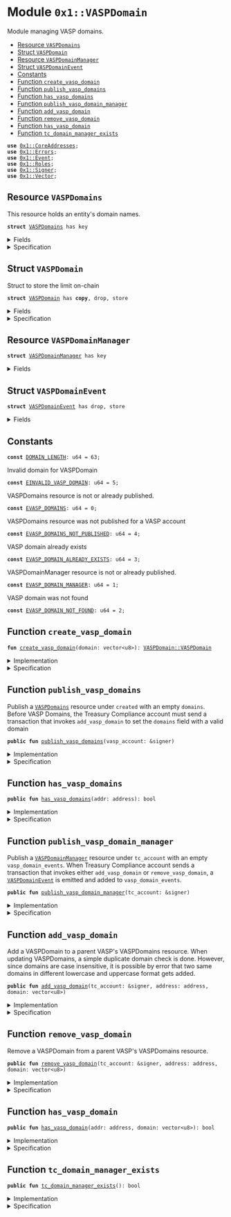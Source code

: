 
<a name="0x1_VASPDomain"></a>

# Module `0x1::VASPDomain`

Module managing VASP domains.


-  [Resource `VASPDomains`](#0x1_VASPDomain_VASPDomains)
-  [Struct `VASPDomain`](#0x1_VASPDomain_VASPDomain)
-  [Resource `VASPDomainManager`](#0x1_VASPDomain_VASPDomainManager)
-  [Struct `VASPDomainEvent`](#0x1_VASPDomain_VASPDomainEvent)
-  [Constants](#@Constants_0)
-  [Function `create_vasp_domain`](#0x1_VASPDomain_create_vasp_domain)
-  [Function `publish_vasp_domains`](#0x1_VASPDomain_publish_vasp_domains)
-  [Function `has_vasp_domains`](#0x1_VASPDomain_has_vasp_domains)
-  [Function `publish_vasp_domain_manager`](#0x1_VASPDomain_publish_vasp_domain_manager)
-  [Function `add_vasp_domain`](#0x1_VASPDomain_add_vasp_domain)
-  [Function `remove_vasp_domain`](#0x1_VASPDomain_remove_vasp_domain)
-  [Function `has_vasp_domain`](#0x1_VASPDomain_has_vasp_domain)
-  [Function `tc_domain_manager_exists`](#0x1_VASPDomain_tc_domain_manager_exists)


<pre><code><b>use</b> <a href="CoreAddresses.md#0x1_CoreAddresses">0x1::CoreAddresses</a>;
<b>use</b> <a href="../../../../../../move-stdlib/docs/Errors.md#0x1_Errors">0x1::Errors</a>;
<b>use</b> <a href="../../../../../../move-stdlib/docs/Event.md#0x1_Event">0x1::Event</a>;
<b>use</b> <a href="Roles.md#0x1_Roles">0x1::Roles</a>;
<b>use</b> <a href="../../../../../../move-stdlib/docs/Signer.md#0x1_Signer">0x1::Signer</a>;
<b>use</b> <a href="../../../../../../move-stdlib/docs/Vector.md#0x1_Vector">0x1::Vector</a>;
</code></pre>



<a name="0x1_VASPDomain_VASPDomains"></a>

## Resource `VASPDomains`

This resource holds an entity's domain names.


<pre><code><b>struct</b> <a href="VASPDomain.md#0x1_VASPDomain_VASPDomains">VASPDomains</a> has key
</code></pre>



<details>
<summary>Fields</summary>


<dl>
<dt>
<code>domains: vector&lt;<a href="VASPDomain.md#0x1_VASPDomain_VASPDomain">VASPDomain::VASPDomain</a>&gt;</code>
</dt>
<dd>
 The list of domain names owned by this parent vasp account
</dd>
</dl>


</details>

<details>
<summary>Specification</summary>


All <code><a href="VASPDomain.md#0x1_VASPDomain">VASPDomain</a></code>s stored in the <code><a href="VASPDomain.md#0x1_VASPDomain_VASPDomains">VASPDomains</a></code> resource are no more than 63 characters long.


<pre><code><b>invariant</b> <b>forall</b> i in 0..len(domains): len(domains[i].domain) &lt;= <a href="VASPDomain.md#0x1_VASPDomain_DOMAIN_LENGTH">DOMAIN_LENGTH</a>;
</code></pre>


The list of <code><a href="VASPDomain.md#0x1_VASPDomain">VASPDomain</a></code>s are a set


<pre><code><b>invariant</b> <b>forall</b> i in 0..len(domains):
    <b>forall</b> j in i + 1..len(domains): domains[i] != domains[j];
</code></pre>



</details>

<a name="0x1_VASPDomain_VASPDomain"></a>

## Struct `VASPDomain`

Struct to store the limit on-chain


<pre><code><b>struct</b> <a href="VASPDomain.md#0x1_VASPDomain">VASPDomain</a> has <b>copy</b>, drop, store
</code></pre>



<details>
<summary>Fields</summary>


<dl>
<dt>
<code>domain: vector&lt;u8&gt;</code>
</dt>
<dd>

</dd>
</dl>


</details>

<details>
<summary>Specification</summary>


All <code><a href="VASPDomain.md#0x1_VASPDomain">VASPDomain</a></code>s must be no more than 63 characters long.


<pre><code><b>invariant</b> len(domain) &lt;= <a href="VASPDomain.md#0x1_VASPDomain_DOMAIN_LENGTH">DOMAIN_LENGTH</a>;
</code></pre>



</details>

<a name="0x1_VASPDomain_VASPDomainManager"></a>

## Resource `VASPDomainManager`



<pre><code><b>struct</b> <a href="VASPDomain.md#0x1_VASPDomain_VASPDomainManager">VASPDomainManager</a> has key
</code></pre>



<details>
<summary>Fields</summary>


<dl>
<dt>
<code>vasp_domain_events: <a href="../../../../../../move-stdlib/docs/Event.md#0x1_Event_EventHandle">Event::EventHandle</a>&lt;<a href="VASPDomain.md#0x1_VASPDomain_VASPDomainEvent">VASPDomain::VASPDomainEvent</a>&gt;</code>
</dt>
<dd>
 Event handle for <code>domains</code> added or removed events. Emitted every time a domain is added
 or removed to <code>domains</code>
</dd>
</dl>


</details>

<a name="0x1_VASPDomain_VASPDomainEvent"></a>

## Struct `VASPDomainEvent`



<pre><code><b>struct</b> <a href="VASPDomain.md#0x1_VASPDomain_VASPDomainEvent">VASPDomainEvent</a> has drop, store
</code></pre>



<details>
<summary>Fields</summary>


<dl>
<dt>
<code>removed: bool</code>
</dt>
<dd>
 Whether a domain was added or removed
</dd>
<dt>
<code>domain: <a href="VASPDomain.md#0x1_VASPDomain_VASPDomain">VASPDomain::VASPDomain</a></code>
</dt>
<dd>
 VASP Domain string of the account
</dd>
<dt>
<code>address: address</code>
</dt>
<dd>
 On-chain account address
</dd>
</dl>


</details>

<a name="@Constants_0"></a>

## Constants


<a name="0x1_VASPDomain_DOMAIN_LENGTH"></a>



<pre><code><b>const</b> <a href="VASPDomain.md#0x1_VASPDomain_DOMAIN_LENGTH">DOMAIN_LENGTH</a>: u64 = 63;
</code></pre>



<a name="0x1_VASPDomain_EINVALID_VASP_DOMAIN"></a>

Invalid domain for VASPDomain


<pre><code><b>const</b> <a href="VASPDomain.md#0x1_VASPDomain_EINVALID_VASP_DOMAIN">EINVALID_VASP_DOMAIN</a>: u64 = 5;
</code></pre>



<a name="0x1_VASPDomain_EVASP_DOMAINS"></a>

VASPDomains resource is not or already published.


<pre><code><b>const</b> <a href="VASPDomain.md#0x1_VASPDomain_EVASP_DOMAINS">EVASP_DOMAINS</a>: u64 = 0;
</code></pre>



<a name="0x1_VASPDomain_EVASP_DOMAINS_NOT_PUBLISHED"></a>

VASPDomains resource was not published for a VASP account


<pre><code><b>const</b> <a href="VASPDomain.md#0x1_VASPDomain_EVASP_DOMAINS_NOT_PUBLISHED">EVASP_DOMAINS_NOT_PUBLISHED</a>: u64 = 4;
</code></pre>



<a name="0x1_VASPDomain_EVASP_DOMAIN_ALREADY_EXISTS"></a>

VASP domain already exists


<pre><code><b>const</b> <a href="VASPDomain.md#0x1_VASPDomain_EVASP_DOMAIN_ALREADY_EXISTS">EVASP_DOMAIN_ALREADY_EXISTS</a>: u64 = 3;
</code></pre>



<a name="0x1_VASPDomain_EVASP_DOMAIN_MANAGER"></a>

VASPDomainManager resource is not or already published.


<pre><code><b>const</b> <a href="VASPDomain.md#0x1_VASPDomain_EVASP_DOMAIN_MANAGER">EVASP_DOMAIN_MANAGER</a>: u64 = 1;
</code></pre>



<a name="0x1_VASPDomain_EVASP_DOMAIN_NOT_FOUND"></a>

VASP domain was not found


<pre><code><b>const</b> <a href="VASPDomain.md#0x1_VASPDomain_EVASP_DOMAIN_NOT_FOUND">EVASP_DOMAIN_NOT_FOUND</a>: u64 = 2;
</code></pre>



<a name="0x1_VASPDomain_create_vasp_domain"></a>

## Function `create_vasp_domain`



<pre><code><b>fun</b> <a href="VASPDomain.md#0x1_VASPDomain_create_vasp_domain">create_vasp_domain</a>(domain: vector&lt;u8&gt;): <a href="VASPDomain.md#0x1_VASPDomain_VASPDomain">VASPDomain::VASPDomain</a>
</code></pre>



<details>
<summary>Implementation</summary>


<pre><code><b>fun</b> <a href="VASPDomain.md#0x1_VASPDomain_create_vasp_domain">create_vasp_domain</a>(domain: vector&lt;u8&gt;): <a href="VASPDomain.md#0x1_VASPDomain">VASPDomain</a> {
    <b>assert</b>(<a href="../../../../../../move-stdlib/docs/Vector.md#0x1_Vector_length">Vector::length</a>(&domain) &lt;= <a href="VASPDomain.md#0x1_VASPDomain_DOMAIN_LENGTH">DOMAIN_LENGTH</a>, <a href="../../../../../../move-stdlib/docs/Errors.md#0x1_Errors_invalid_argument">Errors::invalid_argument</a>(<a href="VASPDomain.md#0x1_VASPDomain_EINVALID_VASP_DOMAIN">EINVALID_VASP_DOMAIN</a>));
    <a href="VASPDomain.md#0x1_VASPDomain">VASPDomain</a>{ domain }
}
</code></pre>



</details>

<details>
<summary>Specification</summary>



<pre><code><b>include</b> <a href="VASPDomain.md#0x1_VASPDomain_CreateVASPDomainAbortsIf">CreateVASPDomainAbortsIf</a>;
<b>ensures</b> result == <a href="VASPDomain.md#0x1_VASPDomain">VASPDomain</a> { domain };
</code></pre>




<a name="0x1_VASPDomain_CreateVASPDomainAbortsIf"></a>


<pre><code><b>schema</b> <a href="VASPDomain.md#0x1_VASPDomain_CreateVASPDomainAbortsIf">CreateVASPDomainAbortsIf</a> {
    domain: vector&lt;u8&gt;;
    <b>aborts_if</b> <a href="../../../../../../move-stdlib/docs/Vector.md#0x1_Vector_length">Vector::length</a>(domain) &gt; <a href="VASPDomain.md#0x1_VASPDomain_DOMAIN_LENGTH">DOMAIN_LENGTH</a> <b>with</b> <a href="../../../../../../move-stdlib/docs/Errors.md#0x1_Errors_INVALID_ARGUMENT">Errors::INVALID_ARGUMENT</a>;
}
</code></pre>



</details>

<a name="0x1_VASPDomain_publish_vasp_domains"></a>

## Function `publish_vasp_domains`

Publish a <code><a href="VASPDomain.md#0x1_VASPDomain_VASPDomains">VASPDomains</a></code> resource under <code>created</code> with an empty <code>domains</code>.
Before VASP Domains, the Treasury Compliance account must send
a transaction that invokes <code>add_vasp_domain</code> to set the <code>domains</code> field with a valid domain


<pre><code><b>public</b> <b>fun</b> <a href="VASPDomain.md#0x1_VASPDomain_publish_vasp_domains">publish_vasp_domains</a>(vasp_account: &signer)
</code></pre>



<details>
<summary>Implementation</summary>


<pre><code><b>public</b> <b>fun</b> <a href="VASPDomain.md#0x1_VASPDomain_publish_vasp_domains">publish_vasp_domains</a>(
    vasp_account: &signer,
) {
    <a href="Roles.md#0x1_Roles_assert_parent_vasp_role">Roles::assert_parent_vasp_role</a>(vasp_account);
    <b>assert</b>(
        !<b>exists</b>&lt;<a href="VASPDomain.md#0x1_VASPDomain_VASPDomains">VASPDomains</a>&gt;(<a href="../../../../../../move-stdlib/docs/Signer.md#0x1_Signer_address_of">Signer::address_of</a>(vasp_account)),
        <a href="../../../../../../move-stdlib/docs/Errors.md#0x1_Errors_already_published">Errors::already_published</a>(<a href="VASPDomain.md#0x1_VASPDomain_EVASP_DOMAINS">EVASP_DOMAINS</a>)
    );
    move_to(vasp_account, <a href="VASPDomain.md#0x1_VASPDomain_VASPDomains">VASPDomains</a> {
        domains: <a href="../../../../../../move-stdlib/docs/Vector.md#0x1_Vector_empty">Vector::empty</a>(),
    })
}
</code></pre>



</details>

<details>
<summary>Specification</summary>



<pre><code><b>let</b> vasp_addr = <a href="../../../../../../move-stdlib/docs/Signer.md#0x1_Signer_spec_address_of">Signer::spec_address_of</a>(vasp_account);
<b>include</b> <a href="Roles.md#0x1_Roles_AbortsIfNotParentVasp">Roles::AbortsIfNotParentVasp</a>{account: vasp_account};
<b>include</b> <a href="VASPDomain.md#0x1_VASPDomain_PublishVASPDomainsAbortsIf">PublishVASPDomainsAbortsIf</a>;
<b>include</b> <a href="VASPDomain.md#0x1_VASPDomain_PublishVASPDomainsEnsures">PublishVASPDomainsEnsures</a>;
</code></pre>




<a name="0x1_VASPDomain_PublishVASPDomainsAbortsIf"></a>


<pre><code><b>schema</b> <a href="VASPDomain.md#0x1_VASPDomain_PublishVASPDomainsAbortsIf">PublishVASPDomainsAbortsIf</a> {
    vasp_addr: address;
    <b>aborts_if</b> <a href="VASPDomain.md#0x1_VASPDomain_has_vasp_domains">has_vasp_domains</a>(vasp_addr) <b>with</b> <a href="../../../../../../move-stdlib/docs/Errors.md#0x1_Errors_ALREADY_PUBLISHED">Errors::ALREADY_PUBLISHED</a>;
}
</code></pre>




<a name="0x1_VASPDomain_PublishVASPDomainsEnsures"></a>


<pre><code><b>schema</b> <a href="VASPDomain.md#0x1_VASPDomain_PublishVASPDomainsEnsures">PublishVASPDomainsEnsures</a> {
    vasp_addr: address;
    <b>ensures</b> <b>exists</b>&lt;<a href="VASPDomain.md#0x1_VASPDomain_VASPDomains">VASPDomains</a>&gt;(vasp_addr);
    <b>ensures</b> <a href="../../../../../../move-stdlib/docs/Vector.md#0x1_Vector_is_empty">Vector::is_empty</a>(<b>global</b>&lt;<a href="VASPDomain.md#0x1_VASPDomain_VASPDomains">VASPDomains</a>&gt;(vasp_addr).domains);
}
</code></pre>



</details>

<a name="0x1_VASPDomain_has_vasp_domains"></a>

## Function `has_vasp_domains`



<pre><code><b>public</b> <b>fun</b> <a href="VASPDomain.md#0x1_VASPDomain_has_vasp_domains">has_vasp_domains</a>(addr: address): bool
</code></pre>



<details>
<summary>Implementation</summary>


<pre><code><b>public</b> <b>fun</b> <a href="VASPDomain.md#0x1_VASPDomain_has_vasp_domains">has_vasp_domains</a>(addr: address): bool {
    <b>exists</b>&lt;<a href="VASPDomain.md#0x1_VASPDomain_VASPDomains">VASPDomains</a>&gt;(addr)
}
</code></pre>



</details>

<details>
<summary>Specification</summary>



<pre><code><b>aborts_if</b> <b>false</b>;
<b>ensures</b> result == <b>exists</b>&lt;<a href="VASPDomain.md#0x1_VASPDomain_VASPDomains">VASPDomains</a>&gt;(addr);
</code></pre>



</details>

<a name="0x1_VASPDomain_publish_vasp_domain_manager"></a>

## Function `publish_vasp_domain_manager`

Publish a <code><a href="VASPDomain.md#0x1_VASPDomain_VASPDomainManager">VASPDomainManager</a></code> resource under <code>tc_account</code> with an empty <code>vasp_domain_events</code>.
When Treasury Compliance account sends a transaction that invokes either <code>add_vasp_domain</code> or
<code>remove_vasp_domain</code>, a <code><a href="VASPDomain.md#0x1_VASPDomain_VASPDomainEvent">VASPDomainEvent</a></code> is emitted and added to <code>vasp_domain_events</code>.


<pre><code><b>public</b> <b>fun</b> <a href="VASPDomain.md#0x1_VASPDomain_publish_vasp_domain_manager">publish_vasp_domain_manager</a>(tc_account: &signer)
</code></pre>



<details>
<summary>Implementation</summary>


<pre><code><b>public</b> <b>fun</b> <a href="VASPDomain.md#0x1_VASPDomain_publish_vasp_domain_manager">publish_vasp_domain_manager</a>(
    tc_account : &signer,
) {
    <a href="Roles.md#0x1_Roles_assert_treasury_compliance">Roles::assert_treasury_compliance</a>(tc_account);
    <b>assert</b>(
        !<b>exists</b>&lt;<a href="VASPDomain.md#0x1_VASPDomain_VASPDomainManager">VASPDomainManager</a>&gt;(<a href="../../../../../../move-stdlib/docs/Signer.md#0x1_Signer_address_of">Signer::address_of</a>(tc_account)),
        <a href="../../../../../../move-stdlib/docs/Errors.md#0x1_Errors_already_published">Errors::already_published</a>(<a href="VASPDomain.md#0x1_VASPDomain_EVASP_DOMAIN_MANAGER">EVASP_DOMAIN_MANAGER</a>)
    );
    move_to(
        tc_account,
        <a href="VASPDomain.md#0x1_VASPDomain_VASPDomainManager">VASPDomainManager</a> {
            vasp_domain_events: <a href="../../../../../../move-stdlib/docs/Event.md#0x1_Event_new_event_handle">Event::new_event_handle</a>&lt;<a href="VASPDomain.md#0x1_VASPDomain_VASPDomainEvent">VASPDomainEvent</a>&gt;(tc_account),
        }
    );
}
</code></pre>



</details>

<details>
<summary>Specification</summary>



<pre><code><b>include</b> <a href="Roles.md#0x1_Roles_AbortsIfNotTreasuryCompliance">Roles::AbortsIfNotTreasuryCompliance</a>{account: tc_account};
<b>aborts_if</b> <a href="VASPDomain.md#0x1_VASPDomain_tc_domain_manager_exists">tc_domain_manager_exists</a>() <b>with</b> <a href="../../../../../../move-stdlib/docs/Errors.md#0x1_Errors_ALREADY_PUBLISHED">Errors::ALREADY_PUBLISHED</a>;
<b>ensures</b> <b>exists</b>&lt;<a href="VASPDomain.md#0x1_VASPDomain_VASPDomainManager">VASPDomainManager</a>&gt;(<a href="../../../../../../move-stdlib/docs/Signer.md#0x1_Signer_spec_address_of">Signer::spec_address_of</a>(tc_account));
<b>modifies</b> <b>global</b>&lt;<a href="VASPDomain.md#0x1_VASPDomain_VASPDomainManager">VASPDomainManager</a>&gt;(<a href="../../../../../../move-stdlib/docs/Signer.md#0x1_Signer_spec_address_of">Signer::spec_address_of</a>(tc_account));
</code></pre>



</details>

<a name="0x1_VASPDomain_add_vasp_domain"></a>

## Function `add_vasp_domain`

Add a VASPDomain to a parent VASP's VASPDomains resource.
When updating VASPDomains, a simple duplicate domain check is done.
However, since domains are case insensitive, it is possible by error that two same domains in
different lowercase and uppercase format gets added.


<pre><code><b>public</b> <b>fun</b> <a href="VASPDomain.md#0x1_VASPDomain_add_vasp_domain">add_vasp_domain</a>(tc_account: &signer, address: address, domain: vector&lt;u8&gt;)
</code></pre>



<details>
<summary>Implementation</summary>


<pre><code><b>public</b> <b>fun</b> <a href="VASPDomain.md#0x1_VASPDomain_add_vasp_domain">add_vasp_domain</a>(
    tc_account: &signer,
    address: address,
    domain: vector&lt;u8&gt;,
) <b>acquires</b> <a href="VASPDomain.md#0x1_VASPDomain_VASPDomainManager">VASPDomainManager</a>, <a href="VASPDomain.md#0x1_VASPDomain_VASPDomains">VASPDomains</a> {
    <a href="Roles.md#0x1_Roles_assert_treasury_compliance">Roles::assert_treasury_compliance</a>(tc_account);
    <b>assert</b>(<a href="VASPDomain.md#0x1_VASPDomain_tc_domain_manager_exists">tc_domain_manager_exists</a>(), <a href="../../../../../../move-stdlib/docs/Errors.md#0x1_Errors_not_published">Errors::not_published</a>(<a href="VASPDomain.md#0x1_VASPDomain_EVASP_DOMAIN_MANAGER">EVASP_DOMAIN_MANAGER</a>));
    <b>assert</b>(
        <b>exists</b>&lt;<a href="VASPDomain.md#0x1_VASPDomain_VASPDomains">VASPDomains</a>&gt;(address),
        <a href="../../../../../../move-stdlib/docs/Errors.md#0x1_Errors_not_published">Errors::not_published</a>(<a href="VASPDomain.md#0x1_VASPDomain_EVASP_DOMAINS_NOT_PUBLISHED">EVASP_DOMAINS_NOT_PUBLISHED</a>)
    );

    <b>let</b> account_domains = borrow_global_mut&lt;<a href="VASPDomain.md#0x1_VASPDomain_VASPDomains">VASPDomains</a>&gt;(address);
    <b>let</b> vasp_domain = <a href="VASPDomain.md#0x1_VASPDomain_create_vasp_domain">create_vasp_domain</a>(domain);

    <b>assert</b>(
        !<a href="../../../../../../move-stdlib/docs/Vector.md#0x1_Vector_contains">Vector::contains</a>(&account_domains.domains, &vasp_domain),
        <a href="../../../../../../move-stdlib/docs/Errors.md#0x1_Errors_invalid_argument">Errors::invalid_argument</a>(<a href="VASPDomain.md#0x1_VASPDomain_EVASP_DOMAIN_ALREADY_EXISTS">EVASP_DOMAIN_ALREADY_EXISTS</a>)
    );

    <a href="../../../../../../move-stdlib/docs/Vector.md#0x1_Vector_push_back">Vector::push_back</a>(&<b>mut</b> account_domains.domains, <b>copy</b> vasp_domain);

    <a href="../../../../../../move-stdlib/docs/Event.md#0x1_Event_emit_event">Event::emit_event</a>(
        &<b>mut</b> borrow_global_mut&lt;<a href="VASPDomain.md#0x1_VASPDomain_VASPDomainManager">VASPDomainManager</a>&gt;(<a href="CoreAddresses.md#0x1_CoreAddresses_TREASURY_COMPLIANCE_ADDRESS">CoreAddresses::TREASURY_COMPLIANCE_ADDRESS</a>()).vasp_domain_events,
        <a href="VASPDomain.md#0x1_VASPDomain_VASPDomainEvent">VASPDomainEvent</a> {
            removed: <b>false</b>,
            domain: vasp_domain,
            address,
        },
    );
}
</code></pre>



</details>

<details>
<summary>Specification</summary>



<pre><code><b>include</b> <a href="VASPDomain.md#0x1_VASPDomain_AddVASPDomainAbortsIf">AddVASPDomainAbortsIf</a>;
<b>include</b> <a href="VASPDomain.md#0x1_VASPDomain_AddVASPDomainEnsures">AddVASPDomainEnsures</a>;
<b>include</b> <a href="VASPDomain.md#0x1_VASPDomain_AddVASPDomainEmits">AddVASPDomainEmits</a>;
</code></pre>




<a name="0x1_VASPDomain_AddVASPDomainAbortsIf"></a>


<pre><code><b>schema</b> <a href="VASPDomain.md#0x1_VASPDomain_AddVASPDomainAbortsIf">AddVASPDomainAbortsIf</a> {
    tc_account: signer;
    address: address;
    domain: vector&lt;u8&gt;;
    <b>let</b> domains = <b>global</b>&lt;<a href="VASPDomain.md#0x1_VASPDomain_VASPDomains">VASPDomains</a>&gt;(address).domains;
    <b>include</b> <a href="Roles.md#0x1_Roles_AbortsIfNotTreasuryCompliance">Roles::AbortsIfNotTreasuryCompliance</a>{account: tc_account};
    <b>include</b> <a href="VASPDomain.md#0x1_VASPDomain_CreateVASPDomainAbortsIf">CreateVASPDomainAbortsIf</a>;
    <b>aborts_if</b> !<b>exists</b>&lt;<a href="VASPDomain.md#0x1_VASPDomain_VASPDomains">VASPDomains</a>&gt;(address) <b>with</b> <a href="../../../../../../move-stdlib/docs/Errors.md#0x1_Errors_NOT_PUBLISHED">Errors::NOT_PUBLISHED</a>;
    <b>aborts_if</b> !<a href="VASPDomain.md#0x1_VASPDomain_tc_domain_manager_exists">tc_domain_manager_exists</a>() <b>with</b> <a href="../../../../../../move-stdlib/docs/Errors.md#0x1_Errors_NOT_PUBLISHED">Errors::NOT_PUBLISHED</a>;
    <b>aborts_if</b> contains(domains, <a href="VASPDomain.md#0x1_VASPDomain">VASPDomain</a> { domain }) <b>with</b> <a href="../../../../../../move-stdlib/docs/Errors.md#0x1_Errors_INVALID_ARGUMENT">Errors::INVALID_ARGUMENT</a>;
}
</code></pre>




<a name="0x1_VASPDomain_AddVASPDomainEnsures"></a>


<pre><code><b>schema</b> <a href="VASPDomain.md#0x1_VASPDomain_AddVASPDomainEnsures">AddVASPDomainEnsures</a> {
    address: address;
    domain: vector&lt;u8&gt;;
    <b>let</b> post domains = <b>global</b>&lt;<a href="VASPDomain.md#0x1_VASPDomain_VASPDomains">VASPDomains</a>&gt;(address).domains;
    <b>ensures</b> contains(domains, <a href="VASPDomain.md#0x1_VASPDomain">VASPDomain</a> { domain });
}
</code></pre>




<a name="0x1_VASPDomain_AddVASPDomainEmits"></a>


<pre><code><b>schema</b> <a href="VASPDomain.md#0x1_VASPDomain_AddVASPDomainEmits">AddVASPDomainEmits</a> {
    address: address;
    domain: vector&lt;u8&gt;;
    <b>let</b> handle = <b>global</b>&lt;<a href="VASPDomain.md#0x1_VASPDomain_VASPDomainManager">VASPDomainManager</a>&gt;(<a href="CoreAddresses.md#0x1_CoreAddresses_TREASURY_COMPLIANCE_ADDRESS">CoreAddresses::TREASURY_COMPLIANCE_ADDRESS</a>()).vasp_domain_events;
    <b>let</b> msg = <a href="VASPDomain.md#0x1_VASPDomain_VASPDomainEvent">VASPDomainEvent</a> {
        removed: <b>false</b>,
        domain: <a href="VASPDomain.md#0x1_VASPDomain">VASPDomain</a> { domain },
        address,
    };
    emits msg <b>to</b> handle;
}
</code></pre>



</details>

<a name="0x1_VASPDomain_remove_vasp_domain"></a>

## Function `remove_vasp_domain`

Remove a VASPDomain from a parent VASP's VASPDomains resource.


<pre><code><b>public</b> <b>fun</b> <a href="VASPDomain.md#0x1_VASPDomain_remove_vasp_domain">remove_vasp_domain</a>(tc_account: &signer, address: address, domain: vector&lt;u8&gt;)
</code></pre>



<details>
<summary>Implementation</summary>


<pre><code><b>public</b> <b>fun</b> <a href="VASPDomain.md#0x1_VASPDomain_remove_vasp_domain">remove_vasp_domain</a>(
    tc_account: &signer,
    address: address,
    domain: vector&lt;u8&gt;,
) <b>acquires</b> <a href="VASPDomain.md#0x1_VASPDomain_VASPDomainManager">VASPDomainManager</a>, <a href="VASPDomain.md#0x1_VASPDomain_VASPDomains">VASPDomains</a> {
    <a href="Roles.md#0x1_Roles_assert_treasury_compliance">Roles::assert_treasury_compliance</a>(tc_account);
    <b>assert</b>(<a href="VASPDomain.md#0x1_VASPDomain_tc_domain_manager_exists">tc_domain_manager_exists</a>(), <a href="../../../../../../move-stdlib/docs/Errors.md#0x1_Errors_not_published">Errors::not_published</a>(<a href="VASPDomain.md#0x1_VASPDomain_EVASP_DOMAIN_MANAGER">EVASP_DOMAIN_MANAGER</a>));
    <b>assert</b>(
        <b>exists</b>&lt;<a href="VASPDomain.md#0x1_VASPDomain_VASPDomains">VASPDomains</a>&gt;(address),
        <a href="../../../../../../move-stdlib/docs/Errors.md#0x1_Errors_not_published">Errors::not_published</a>(<a href="VASPDomain.md#0x1_VASPDomain_EVASP_DOMAINS_NOT_PUBLISHED">EVASP_DOMAINS_NOT_PUBLISHED</a>)
    );

    <b>let</b> account_domains = borrow_global_mut&lt;<a href="VASPDomain.md#0x1_VASPDomain_VASPDomains">VASPDomains</a>&gt;(address);
    <b>let</b> vasp_domain = <a href="VASPDomain.md#0x1_VASPDomain_create_vasp_domain">create_vasp_domain</a>(domain);

    <b>let</b> (has, index) = <a href="../../../../../../move-stdlib/docs/Vector.md#0x1_Vector_index_of">Vector::index_of</a>(&account_domains.domains, &vasp_domain);
    <b>if</b> (has) {
        <a href="../../../../../../move-stdlib/docs/Vector.md#0x1_Vector_remove">Vector::remove</a>(&<b>mut</b> account_domains.domains, index);
    } <b>else</b> {
        <b>abort</b> <a href="../../../../../../move-stdlib/docs/Errors.md#0x1_Errors_invalid_argument">Errors::invalid_argument</a>(<a href="VASPDomain.md#0x1_VASPDomain_EVASP_DOMAIN_NOT_FOUND">EVASP_DOMAIN_NOT_FOUND</a>)
    };

    <a href="../../../../../../move-stdlib/docs/Event.md#0x1_Event_emit_event">Event::emit_event</a>(
        &<b>mut</b> borrow_global_mut&lt;<a href="VASPDomain.md#0x1_VASPDomain_VASPDomainManager">VASPDomainManager</a>&gt;(<a href="CoreAddresses.md#0x1_CoreAddresses_TREASURY_COMPLIANCE_ADDRESS">CoreAddresses::TREASURY_COMPLIANCE_ADDRESS</a>()).vasp_domain_events,
        <a href="VASPDomain.md#0x1_VASPDomain_VASPDomainEvent">VASPDomainEvent</a> {
            removed: <b>true</b>,
            domain: vasp_domain,
            address: address,
        },
    );
}
</code></pre>



</details>

<details>
<summary>Specification</summary>



<pre><code><b>include</b> <a href="VASPDomain.md#0x1_VASPDomain_RemoveVASPDomainAbortsIf">RemoveVASPDomainAbortsIf</a>;
<b>include</b> <a href="VASPDomain.md#0x1_VASPDomain_RemoveVASPDomainEnsures">RemoveVASPDomainEnsures</a>;
<b>include</b> <a href="VASPDomain.md#0x1_VASPDomain_RemoveVASPDomainEmits">RemoveVASPDomainEmits</a>;
</code></pre>




<a name="0x1_VASPDomain_RemoveVASPDomainAbortsIf"></a>


<pre><code><b>schema</b> <a href="VASPDomain.md#0x1_VASPDomain_RemoveVASPDomainAbortsIf">RemoveVASPDomainAbortsIf</a> {
    tc_account: signer;
    address: address;
    domain: vector&lt;u8&gt;;
    <b>let</b> domains = <b>global</b>&lt;<a href="VASPDomain.md#0x1_VASPDomain_VASPDomains">VASPDomains</a>&gt;(address).domains;
    <b>include</b> <a href="Roles.md#0x1_Roles_AbortsIfNotTreasuryCompliance">Roles::AbortsIfNotTreasuryCompliance</a>{account: tc_account};
    <b>include</b> <a href="VASPDomain.md#0x1_VASPDomain_CreateVASPDomainAbortsIf">CreateVASPDomainAbortsIf</a>;
    <b>aborts_if</b> !<b>exists</b>&lt;<a href="VASPDomain.md#0x1_VASPDomain_VASPDomains">VASPDomains</a>&gt;(address) <b>with</b> <a href="../../../../../../move-stdlib/docs/Errors.md#0x1_Errors_NOT_PUBLISHED">Errors::NOT_PUBLISHED</a>;
    <b>aborts_if</b> !<a href="VASPDomain.md#0x1_VASPDomain_tc_domain_manager_exists">tc_domain_manager_exists</a>() <b>with</b> <a href="../../../../../../move-stdlib/docs/Errors.md#0x1_Errors_NOT_PUBLISHED">Errors::NOT_PUBLISHED</a>;
    <b>aborts_if</b> !contains(domains, <a href="VASPDomain.md#0x1_VASPDomain">VASPDomain</a> { domain }) <b>with</b> <a href="../../../../../../move-stdlib/docs/Errors.md#0x1_Errors_INVALID_ARGUMENT">Errors::INVALID_ARGUMENT</a>;
}
</code></pre>




<a name="0x1_VASPDomain_RemoveVASPDomainEnsures"></a>


<pre><code><b>schema</b> <a href="VASPDomain.md#0x1_VASPDomain_RemoveVASPDomainEnsures">RemoveVASPDomainEnsures</a> {
    address: address;
    domain: vector&lt;u8&gt;;
    <b>let</b> post domains = <b>global</b>&lt;<a href="VASPDomain.md#0x1_VASPDomain_VASPDomains">VASPDomains</a>&gt;(address).domains;
    <b>ensures</b> !contains(domains, <a href="VASPDomain.md#0x1_VASPDomain">VASPDomain</a> { domain });
}
</code></pre>




<a name="0x1_VASPDomain_RemoveVASPDomainEmits"></a>


<pre><code><b>schema</b> <a href="VASPDomain.md#0x1_VASPDomain_RemoveVASPDomainEmits">RemoveVASPDomainEmits</a> {
    tc_account: signer;
    address: address;
    domain: vector&lt;u8&gt;;
    <b>let</b> handle = <b>global</b>&lt;<a href="VASPDomain.md#0x1_VASPDomain_VASPDomainManager">VASPDomainManager</a>&gt;(<a href="CoreAddresses.md#0x1_CoreAddresses_TREASURY_COMPLIANCE_ADDRESS">CoreAddresses::TREASURY_COMPLIANCE_ADDRESS</a>()).vasp_domain_events;
    <b>let</b> msg = <a href="VASPDomain.md#0x1_VASPDomain_VASPDomainEvent">VASPDomainEvent</a> {
        removed: <b>true</b>,
        domain: <a href="VASPDomain.md#0x1_VASPDomain">VASPDomain</a> { domain },
        address,
    };
    emits msg <b>to</b> handle;
}
</code></pre>



</details>

<a name="0x1_VASPDomain_has_vasp_domain"></a>

## Function `has_vasp_domain`



<pre><code><b>public</b> <b>fun</b> <a href="VASPDomain.md#0x1_VASPDomain_has_vasp_domain">has_vasp_domain</a>(addr: address, domain: vector&lt;u8&gt;): bool
</code></pre>



<details>
<summary>Implementation</summary>


<pre><code><b>public</b> <b>fun</b> <a href="VASPDomain.md#0x1_VASPDomain_has_vasp_domain">has_vasp_domain</a>(addr: address, domain: vector&lt;u8&gt;): bool <b>acquires</b> <a href="VASPDomain.md#0x1_VASPDomain_VASPDomains">VASPDomains</a> {
    <b>assert</b>(
        <b>exists</b>&lt;<a href="VASPDomain.md#0x1_VASPDomain_VASPDomains">VASPDomains</a>&gt;(addr),
        <a href="../../../../../../move-stdlib/docs/Errors.md#0x1_Errors_not_published">Errors::not_published</a>(<a href="VASPDomain.md#0x1_VASPDomain_EVASP_DOMAINS_NOT_PUBLISHED">EVASP_DOMAINS_NOT_PUBLISHED</a>)
    );
    <b>let</b> account_domains = borrow_global&lt;<a href="VASPDomain.md#0x1_VASPDomain_VASPDomains">VASPDomains</a>&gt;(addr);
    <b>let</b> vasp_domain = <a href="VASPDomain.md#0x1_VASPDomain_create_vasp_domain">create_vasp_domain</a>(domain);
    <a href="../../../../../../move-stdlib/docs/Vector.md#0x1_Vector_contains">Vector::contains</a>(&account_domains.domains, &vasp_domain)
}
</code></pre>



</details>

<details>
<summary>Specification</summary>



<pre><code><b>include</b> <a href="VASPDomain.md#0x1_VASPDomain_HasVASPDomainAbortsIf">HasVASPDomainAbortsIf</a>;
<b>let</b> id_domain = <a href="VASPDomain.md#0x1_VASPDomain">VASPDomain</a> { domain };
<b>ensures</b> result == contains(<b>global</b>&lt;<a href="VASPDomain.md#0x1_VASPDomain_VASPDomains">VASPDomains</a>&gt;(addr).domains, id_domain);
</code></pre>




<a name="0x1_VASPDomain_HasVASPDomainAbortsIf"></a>


<pre><code><b>schema</b> <a href="VASPDomain.md#0x1_VASPDomain_HasVASPDomainAbortsIf">HasVASPDomainAbortsIf</a> {
    addr: address;
    domain: vector&lt;u8&gt;;
    <b>include</b> <a href="VASPDomain.md#0x1_VASPDomain_CreateVASPDomainAbortsIf">CreateVASPDomainAbortsIf</a>;
    <b>aborts_if</b> !<b>exists</b>&lt;<a href="VASPDomain.md#0x1_VASPDomain_VASPDomains">VASPDomains</a>&gt;(addr) <b>with</b> <a href="../../../../../../move-stdlib/docs/Errors.md#0x1_Errors_NOT_PUBLISHED">Errors::NOT_PUBLISHED</a>;
}
</code></pre>



</details>

<a name="0x1_VASPDomain_tc_domain_manager_exists"></a>

## Function `tc_domain_manager_exists`



<pre><code><b>public</b> <b>fun</b> <a href="VASPDomain.md#0x1_VASPDomain_tc_domain_manager_exists">tc_domain_manager_exists</a>(): bool
</code></pre>



<details>
<summary>Implementation</summary>


<pre><code><b>public</b> <b>fun</b> <a href="VASPDomain.md#0x1_VASPDomain_tc_domain_manager_exists">tc_domain_manager_exists</a>(): bool {
    <b>exists</b>&lt;<a href="VASPDomain.md#0x1_VASPDomain_VASPDomainManager">VASPDomainManager</a>&gt;(<a href="CoreAddresses.md#0x1_CoreAddresses_TREASURY_COMPLIANCE_ADDRESS">CoreAddresses::TREASURY_COMPLIANCE_ADDRESS</a>())
}
</code></pre>



</details>

<details>
<summary>Specification</summary>



<pre><code><b>aborts_if</b> <b>false</b>;
<b>ensures</b> result == <b>exists</b>&lt;<a href="VASPDomain.md#0x1_VASPDomain_VASPDomainManager">VASPDomainManager</a>&gt;(<a href="CoreAddresses.md#0x1_CoreAddresses_TREASURY_COMPLIANCE_ADDRESS">CoreAddresses::TREASURY_COMPLIANCE_ADDRESS</a>());
</code></pre>



</details>


[//]: # ("File containing references which can be used from documentation")
[ACCESS_CONTROL]: https://github.com/diem/dip/blob/main/dips/dip-2.md
[ROLE]: https://github.com/diem/dip/blob/main/dips/dip-2.md#roles
[PERMISSION]: https://github.com/diem/dip/blob/main/dips/dip-2.md#permissions
